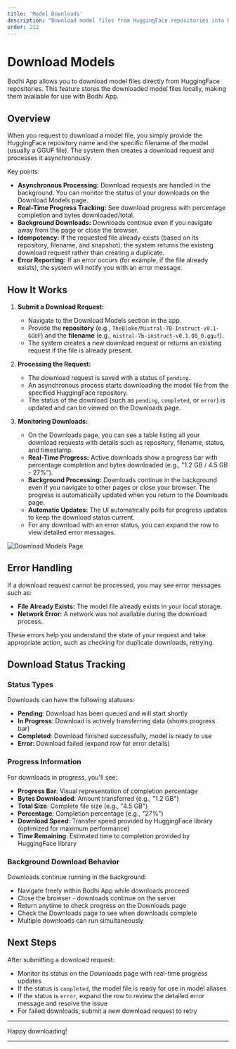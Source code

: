 ```yaml
---
title: 'Model Downloads'
description: "Download model files from HuggingFace repositories into Bodhi's local storage"
order: 212
---
```


# Download Models

Bodhi App allows you to download model files directly from HuggingFace repositories. This feature stores the downloaded model files locally, making them available for use with Bodhi App.

## Overview

When you request to download a model file, you simply provide the HuggingFace repository name and the specific filename of the model (usually a GGUF file). The system then creates a download request and processes it asynchronously.

Key points:

- **Asynchronous Processing:** Download requests are handled in the background. You can monitor the status of your downloads on the Download Models page.
- **Real-Time Progress Tracking:** See download progress with percentage completion and bytes downloaded/total.
- **Background Downloads:** Downloads continue even if you navigate away from the page or close the browser.
- **Idempotency:** If the requested file already exists (based on its repository, filename, and snapshot), the system returns the existing download request rather than creating a duplicate.
- **Error Reporting:** If an error occurs (for example, if the file already exists), the system will notify you with an error message.

## How It Works

1. **Submit a Download Request:**
   - Navigate to the Download Models section in the app.
   - Provide the **repository** (e.g., `TheBloke/Mistral-7B-Instruct-v0.1-GGUF`) and the **filename** (e.g., `mistral-7b-instruct-v0.1.Q8_0.gguf`).
   - The system creates a new download request or returns an existing request if the file is already present.

2. **Processing the Request:**
   - The download request is saved with a status of `pending`.
   - An asynchronous process starts downloading the model file from the specified HuggingFace repository.
   - The status of the download (such as `pending`, `completed`, or `error`) is updated and can be viewed on the Downloads page.

3. **Monitoring Downloads:**
   - On the Downloads page, you can see a table listing all your download requests with details such as repository, filename, status, and timestamp.
   - **Real-Time Progress:** Active downloads show a progress bar with percentage completion and bytes downloaded (e.g., "1.2 GB / 4.5 GB - 27%").
   - **Background Processing:** Downloads continue in the background even if you navigate to other pages or close your browser. The progress is automatically updated when you return to the Downloads page.
   - **Automatic Updates:** The UI automatically polls for progress updates to keep the download status current.
   - For any download with an error status, you can expand the row to view detailed error messages.

<img
  src="/doc-images/download-models.jpeg"
  alt="Download Models Page"
  class="rounded-lg border-2 border-gray-200 dark:border-gray-700 shadow-lg hover:shadow-xl transition-shadow duration-300 max-w-[90%] mx-auto block"
/>

## Error Handling

If a download request cannot be processed, you may see error messages such as:

- **File Already Exists:**
  The model file already exists in your local storage.
- **Network Error:**
  A network was not available during the download process.

These errors help you understand the state of your request and take appropriate action, such as checking for duplicate downloads, retrying.

## Download Status Tracking

### Status Types

Downloads can have the following statuses:

- **Pending**: Download has been queued and will start shortly
- **In Progress**: Download is actively transferring data (shows progress bar)
- **Completed**: Download finished successfully, model is ready to use
- **Error**: Download failed (expand row for error details)

### Progress Information

For downloads in progress, you'll see:

- **Progress Bar**: Visual representation of completion percentage
- **Bytes Downloaded**: Amount transferred (e.g., "1.2 GB")
- **Total Size**: Complete file size (e.g., "4.5 GB")
- **Percentage**: Completion percentage (e.g., "27%")
- **Download Speed**: Transfer speed provided by HuggingFace library (optimized for maximum performance)
- **Time Remaining**: Estimated time to completion provided by HuggingFace library

### Background Download Behavior

Downloads continue running in the background:

- Navigate freely within Bodhi App while downloads proceed
- Close the browser - downloads continue on the server
- Return anytime to check progress on the Downloads page
- Check the Downloads page to see when downloads complete
- Multiple downloads can run simultaneously

## Next Steps

After submitting a download request:

- Monitor its status on the Downloads page with real-time progress updates
- If the status is `completed`, the model file is ready for use in model aliases
- If the status is `error`, expand the row to review the detailed error message and resolve the issue
- For failed downloads, submit a new download request to retry

---

Happy downloading!

---
